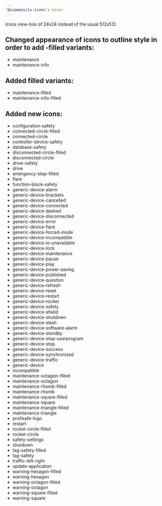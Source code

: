 ```yaml
---
'@siemens/ix-icons': minor
---
```


Icons view-box of 24x24 instead of the usual 512x512.

## Changed appearance of icons to outline style in order to add -filled variants:

- maintenance
- maintenance-info

## Added filled variants:

- maintenance-filled
- maintenance-info-filled

## Added new icons:

- configuration-safety
- connected-circle-filled
- connected-circle
- controller-device-safety
- database-safety
- disconnected-circle-filled
- disconnected-circle
- drive-safety
- drive
- emergency-stop-filled
- flare
- function-block-safety
- generic-device-alarm
- generic-device-brackets
- generic-device-cancelled
- generic-device-connected
- generic-device-dashed
- generic-device-disconnected
- generic-device-error
- generic-device-flare
- generic-device-forced-mode
- generic-device-incompatible
- generic-device-io-unavailable
- generic-device-lock
- generic-device-maintenance
- generic-device-pause
- generic-device-play
- generic-device-power-saving
- generic-device-published
- generic-device-question
- generic-device-refresh
- generic-device-reset
- generic-device-restart
- generic-device-rocket
- generic-device-safety
- generic-device-shield
- generic-device-shutdown
- generic-device-slash
- generic-device-software-alarm
- generic-device-standby
- generic-device-stop-userprogram
- generic-device-stop
- generic-device-success
- generic-device-synchronized
- generic-device-traffic
- generic-device
- incompatible
- maintenance-octagon-filled
- maintenance-octagon
- maintenance-rhomb-filled
- maintenance-rhomb
- maintenance-square-filled
- maintenance-square
- maintenance-triangle-filled
- maintenance-triangle
- profisafe-logo
- restart
- rocket-circle-filled
- rocket-circle
- safety-settings
- shutdown
- tag-safety-filled
- tag-safety
- traffic-left-right
- update-application
- warning-hexagon-filled
- warning-hexagon
- warning-octagon-filled
- warning-octagon
- warning-square-filled
- warning-square
